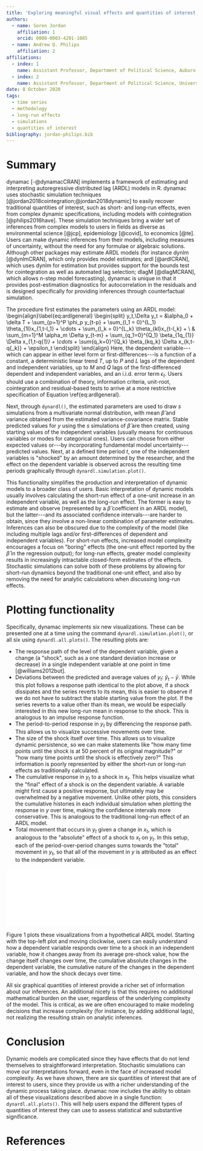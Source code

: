 ```yaml
--- 
title: 'Exploring meaningful visual effects and quantities of interest from dynamic models through dynamac'  
authors:
  - name: Soren Jordan 
    affiliation: 1 
    orcid: 0000-0003-4201-1085 
  - name: Andrew Q. Philips 
    affiliation: 2 
affiliations: 
  - index: 1 
    name: Assistant Professor, Department of Political Science, Auburn University 
  - index: 2 
    name: Assistant Professor, Department of Political Science, University of Colorado Boulder 
date: 8 October 2020 
tags: 
  - time series
  - methodology
  - long-run effects
  - simulations
  - quantities of interest
bibliography: jordan-philips.bib 
---
```


# Summary 

dynamac [-@dynamacCRAN] implements a framework of estimating and interpreting autoregressive distributed lag (ARDL) models in R. dynamac uses stochastic simulation techniques [@jordan2018cointegration;@jordan2018dynamic] to easily recover traditional quantities of interest, such as short- and long-run effects, even from complex dynamic specifications, including models with cointegration [@philips2016have]. These simulation techniques bring a wider set of inferences from complex models to users in fields as diverse as environmental science [@jcp], epidemiology [@covid], to economics [@te]. Users can make dynamic inferences from their models, including measures of uncertainty, without the need for any formulae or algebraic solutions. Although other packages may estimate ARDL models (for instance dynlm [@dynlmCRAN], which only provides model estimates; ardl [@ardlCRAN], which uses dynlm for estimation but provides support for the bounds test for cointegration as well as automated lag selection; dlagM [@dlagMCRAN], which allows n-step model forecasting), dynamac is unique in that it  provides post-estimation diagnostics for autocorrelation in the residuals and is designed specifically for providing inferences through counterfactual simulation.

The procedure first estimates the parameters using an ARDL model:
\begin{align}\label{eq:ardlgeneral}
\begin{split}
	y_t,\Delta y_t =  &\alpha_0 + \delta T + \sum_{p=1}^P \phi_p y_{t-p} + \sum_{l_1 = 0}^{L_1} \theta_{1l}x_{1,t-l_1} + \cdots + \sum_{l_k = 0}^{L_k} \theta_{kl}x_{t-l_k} + \\
	& \sum_{m=1}^M \alpha_m \Delta y_{t-m} + \sum_{q_1=0}^{Q_1} \beta_{1q_{1}} \Delta x_{1,t-q{_1}} + \cdots + \sum_{q_k=0}^{Q_k} \beta_{kq_k} \Delta x_{k,t-q{_k}} + \epsilon_t
\end{split}
\end{align} Here, the dependent variable---which can appear in either level form or first-differences---is a function of a constant, a deterministic linear trend $T$, up to $P$ and $L$ lags of the dependent and independent variables, up to $M$ and $Q$ lags of the first-differenced dependent and independent variables, and an i.i.d. error term $\epsilon_t$.  Users should use a combination of theory, information criteria, unit-root, cointegration and residual-based tests to arrive at a more restrictive specification of Equation \ref{eq:ardlgeneral}.

Next, through `dynardl()`, the estimated parameters are used to draw $s$ simulations from a multivariate normal distribution, with mean $\hat{\beta}$ and variance obtained from the estimated variance-covariance matrix. Stable predicted values for $y$ using the $s$ simulations of $\hat{\beta}$ are then created, using starting values of the independent variables (usually means for continuous variables or modes for categorical ones). Users can choose from either expected values or---by incorporating fundamental model uncertainty---predicted values. Next, at a defined time period $t$, one of the independent variables is "shocked" by an amount determined by the researcher, and the effect on the dependent variable is observed across the resulting time periods graphically through `dynardl.simulation.plot()`.

This functionality simplifies the production and interpretation of dynamic models to a broader class of users. Basic interpretation of dynamic models usually involves calculating the short-run effect of a one-unit increase in an independent variable, as well as the long-run effect. The former is easy to estimate and observe (represented by a $\hat\beta$ coefficient in an ARDL model), but the latter---and its associated confidence intervals---are harder to obtain, since they involve a non-linear combination of parameter estimates. Inferences can also be obscured due to the complexity of the model (like including multiple lags and/or first-differences of dependent and independent variables). For short-run effects, increased model complexity encourages a focus on "boring" effects (the one-unit effect reported by the $\hat\beta$ in the regression output); for long-run effects, greater model complexity results in increasingly intractable closed-form estimates of the effects. Stochastic simulations can solve both of these problems by allowing for short-run dynamics beyond the traditional one-unit effect, and also by removing the need for analytic calculations when discussing long-run effects. 

# Plotting functionality
Specifically, dynamac implements six new visualizations. These can be presented one at a time using the command `dynardl.simulation.plot()`, or all six using `dynardl.all.plots()`. The resulting plots are:

* The response path of the level of the dependent variable, given a change (a "shock", such as a one standard deviation increase or decrease) in a single independent variable at one point in time [@williams2012but].
* Deviations between the predicted and average values of $y_t$: $\hat{y}_t - \bar{y}$. While this plot follows a response path identical to the plot above, if a shock dissipates and the series reverts to its mean, this is easier to observe if we do not have to subtract the stable starting value from the plot. If the series reverts to a value other than its mean, we would be especially interested in this new long-run mean in response to the shock. This is analogous to an impulse response function.
* The period-to-period response in $y_t$ by differencing the response path. This allows us to visualize successive movements over time.
* The size of the shock itself over time. This allows us to visualize dynamic persistence, so we can make statements like "how many time points until the shock is at 50 percent of its original magnitude?" or "how many time points until the shock is effectively zero?" This information is poorly represented by either the short-run or long-run effects as traditionally calculated.
* The cumulative response in $y_t$ to a shock in $x_t$. This helps visualize what the "final" effect of a shock is on the dependent variable. A variable might first cause a positive response, but ultimately may be overwhelmed by a negative movement. Unlike other plots, this considers the cumulative histories in each individual simulation when plotting the response in $y$ over time, making the confidence intervals more conservative. This is analogous to the traditional long-run effect of an ARDL model.
* Total movement that occurs in $y_t$ given a change in $x_t$, which is analogous to the "absolute" effect of a shock to $x_t$ on $y_t$. In this setup, each of the period-over-period changes sums towards the "total" movement in $y_t$, so that all of the movement in $y$ is attributed as an effect to the independent variable.

![Six quantities of interest from the ARDL equation $\Delta y_t = -0.8 y_{t-1} -2 \Delta x_t  + x_{t-1} + u_t$.](allplots-revised.pdf)

Figure 1 plots these visualizations from a hypothetical ARDL model. Starting with the top-left plot and moving clockwise, users can easily understand how a dependent variable responds over time to a shock in an independent variable, how it changes away from its average pre-shock value, how the change itself changes over time, the cumulative absolute changes in the dependent variable, the cumulative nature of the changes in the dependent variable, and how the shock decays over time. 

All six graphical quantities of interest provide a richer set of information about our inferences. An additional nicety is that this requires no additional mathematical burden on the user, regardless of the underlying complexity of the model. This is critical, as we are often encouraged to make modeling decisions that increase complexity (for instance, by adding additional lags), not realizing the resulting strain on analytic inferences.

# Conclusion

Dynamic models are complicated since they have effects that do not lend themselves to straightforward interpretation. Stochastic simulations can move our interpretations forward, even in the face of increased model complexity. As we have shown, there are six quantities of interest that are of interest to users, since they provide us with a richer understanding of the dynamic process taking place. dynamac now includes the ability to obtain all of these visualizations described above in a single function: ``dynardl.all.plots()``. This will help users expand the different types of quantities of interest they can use to assess statistical and substantive significance.

# References

